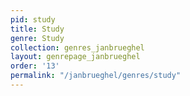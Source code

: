 ```yaml
---
pid: study
title: Study
genre: Study
collection: genres_janbrueghel
layout: genrepage_janbrueghel
order: '13'
permalink: "/janbrueghel/genres/study"
---
```

